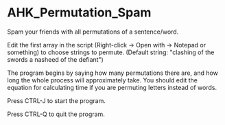 # AHK_Permutation_Spam

Spam your friends with all permutations of a sentence/word. 

Edit the first array in the script (Right-click -> Open with -> Notepad or something) to choose strings to permute. 
(Default string: "clashing of the swords a nasheed of the defiant")

The program begins by saying how many permutations there are, and how long the whole process will approximately take. 
You should edit the equation for calculating time if you are permuting letters instead of words.

Press CTRL-J to start the program.

Press CTRL-Q to quit the program.
